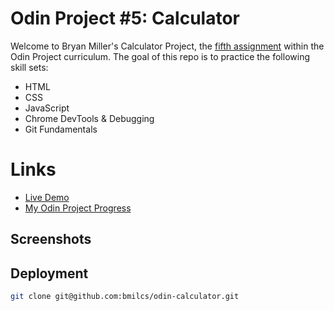 # Odin Project #5: Calculator

Welcome to Bryan Miller's Calculator Project, the [fifth assignment](https://www.theodinproject.com/lessons/foundations-calculator) within the Odin Project curriculum. The goal of this repo is to practice the following skill sets:

- HTML
- CSS
- JavaScript
- Chrome DevTools & Debugging
- Git Fundamentals

# Links

- [Live Demo](https://bmilcs.github.io/odin-calculator/)
- [My Odin Project Progress](https://github.com/bmilcs/op)

## Screenshots

<!-- ![Desktop screenshot]() -->

## Deployment

```sh
git clone git@github.com:bmilcs/odin-calculator.git
```
